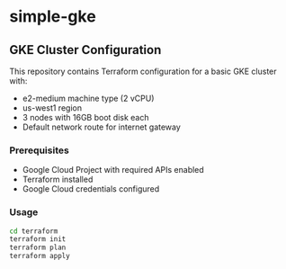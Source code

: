 # simple-gke

## GKE Cluster Configuration

This repository contains Terraform configuration for a basic GKE cluster with:
- e2-medium machine type (2 vCPU)
- us-west1 region
- 3 nodes with 16GB boot disk each
- Default network route for internet gateway

### Prerequisites
- Google Cloud Project with required APIs enabled
- Terraform installed
- Google Cloud credentials configured

### Usage
```bash
cd terraform
terraform init
terraform plan
terraform apply
```
